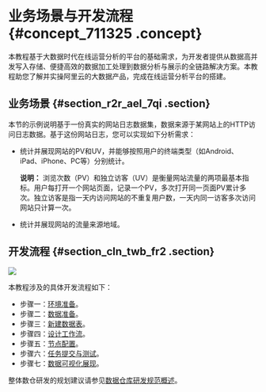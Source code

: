 # 业务场景与开发流程 {#concept_711325 .concept}

本教程基于大数据时代在线运营分析的平台的基础需求，为开发者提供从数据高并发写入存储、便捷高效的数据加工处理到数据分析与展示的全链路解决方案。本教程助您了解并实操阿里云的大数据产品，完成在线运营分析平台的搭建。

## 业务场景 {#section_r2r_ael_7qi .section}

本节的示例说明基于一份真实的网站日志数据集，数据来源于某网站上的HTTP访问日志数据。基于这份网站日志，您可以实现如下分析需求：

-   统计并展现网站的PV和UV，并能够按照用户的终端类型（如Android、iPad、iPhone、PC等）分别统计。

    **说明：** 浏览次数（PV）和独立访客（UV）是衡量网站流量的两项最基本指标。用户每打开一个网站页面，记录一个PV，多次打开同一页面PV累计多次。独立访客是指一天内访问网站的不重复用户数，一天内同一访客多次访问网站只计算一次。

-   统计并展现网站的流量来源地域。

## 开发流程 {#section_cln_twb_fr2 .section}

![](http://static-aliyun-doc.oss-cn-hangzhou.aliyuncs.com/assets/img/570560/156280803449592_zh-CN.png)

本教程涉及的具体开发流程如下：

-   步骤一：[环境准备](cn.zh-CN/使用教程/搭建互联网在线运营分析平台/环境准备.md#)。
-   步骤二：[数据准备](cn.zh-CN/使用教程/搭建互联网在线运营分析平台/数据准备.md#)。
-   步骤三：[新建数据表](cn.zh-CN/使用教程/搭建互联网在线运营分析平台/数据建模与开发/新建数据表.md#)。
-   步骤四：[设计工作流](cn.zh-CN/使用教程/搭建互联网在线运营分析平台/数据建模与开发/设计工作流.md#)。
-   步骤五：[节点配置](cn.zh-CN/使用教程/搭建互联网在线运营分析平台/数据建模与开发/节点配置.md#)。
-   步骤六：[任务提交与测试](cn.zh-CN/使用教程/搭建互联网在线运营分析平台/数据建模与开发/任务提交与测试.md#)。
-   步骤七：[数据可视化展现](cn.zh-CN/使用教程/搭建互联网在线运营分析平台/数据可视化展现.md#)。

整体数仓研发的规划建议请参见[数据仓库研发规范概述](../../../../cn.zh-CN/研发规范/数据仓库研发规范概述.md#)。

